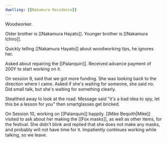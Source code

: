 ```yaml
---
dwelling: [[Nakamura Residence]]
---
```


Woodworker.

Older brother is [[Nakamura Hayato]].
Younger brother is [[Nakamura Ichiro]].

Quickly telling [[Nakamura Hayato]] about woodworking tips, he ignores her.

Asked about repairing the [[Palanquin]].
Received advance payment of 200Y to start working on it.

On session 9, said that we got more funding.
She was looking back to the direction where I came.
Asked if she's waiting for someone, she said no.
Did small talk, but she's waiting for something clearly.

Stealthed away to look at the road.
Message said "it's a bad idea to spy, let this be a lesson for you"
then smartglasses get bricked.

On Session 10, working on [[Palanquin]] happily.
[[Mike Bequith|Mike]] visited to ask about her making the [[Fox masks]], as well as other items, for the festival. She didn't blink and replied that she does not make any masks, and probably will not have time for it.
Impatiently continues working while talking, so we leave.